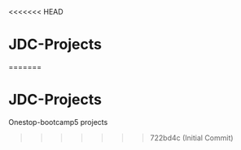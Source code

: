 <<<<<<< HEAD
# JDC-Projects
=======
# JDC-Projects
Onestop-bootcamp5 projects
>>>>>>> 722bd4c (Initial Commit)
